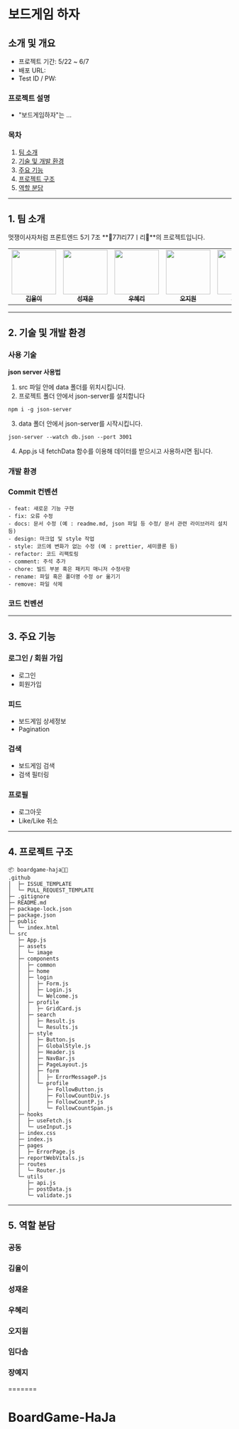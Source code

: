 # 보드게임 하자

## 소개 및 개요

* 프로젝트 기간: 5/22 ~ 6/7
* 배포 URL: 
* Test ID / PW:

### 프로젝트 설명
* "보드게임하자"는 ...

### 목차
1. [팀 소개](##1._팀_소개)
2. [기술 및 개발 환경](##2.기술_및_개발_환경)
3. [주요 기능](##3.주요_기능)
4. [프로젝트 구조](##4.프로젝트_구조)
5. [역할 분담](##5.역할_분담)
___
## 1. 팀 소개
멋쟁이사자처럼 프론트엔드 5기 7조 **🎰77l리77ㅣ리🎰**의 프로젝트입니다. 
<table>
  <tbody>
    <tr>
      <td align="center"><a href="https://github.com/yyuli"><img src="https://avatars.githubusercontent.com/u/119276010?v=4" width="100px;" alt=""/><br /><sub><b>김율이 </b></sub></a><br /></td>
      <td align="center"><a href="https://github.com/vacation0706"><img src="https://avatars.githubusercontent.com/u/117337499?v=4" width="100px;" alt=""/><br /><sub><b>성재윤</b></sub></a><br /></td>
      <td align="center"><a href="https://github.com/hyeri-woo"><img src="https://avatars.githubusercontent.com/u/107099724?v=4" width="100px;" alt=""/><br /><sub><b>우혜리 </b></sub></a><br /></td>
      <td align="center"><a href="https://github.com/jiwon-o"><img src="https://avatars.githubusercontent.com/u/64193469?v=4" width="100px;" alt=""/><br /><sub><b>오지원</b></sub></a><br /></td>
       <td align="center"><a href="https://github.com/bringvotrevin"><img src="https://avatars.githubusercontent.com/u/81025416?v=4" width="100px;" alt=""/><br /><sub><b>임다솜</b></sub></a><br /></td>
      <td align="center"><a href="https://github.com/ho-ji"><img src="https://avatars.githubusercontent.com/u/95618801?v=4" width="100px;" alt=""/><br /><sub><b>장예지</b></sub></a><br /></td>
     <tr/>
  </tbody>
</table>

____
## 2. 기술 및 개발 환경
### 사용 기술
**json server 사용법**
1. src 파일 안에 data 폴더를 위치시킵니다. 
2. 프로젝트 폴더 안에서 json-server를 설치합니다
```
npm i -g json-server
```
3. data 폴더 안에서 json-server를 시작시킵니다. 
```
json-server --watch db.json --port 3001
```
4. App.js 내 fetchData 함수를 이용해 데이터를 받으시고 사용하시면 됩니다. 

### 개발 환경

### Commit 컨벤션
```
- feat: 새로운 기능 구현
- fix: 오류 수정
- docs: 문서 수정 (예 : readme.md, json 파일 등 수정/ 문서 관련 라이브러리 설치 등)
- design: 마크업 및 style 작업
- style: 코드에 변화가 없는 수정 (예 : prettier, 세미콜론 등)
- refactor: 코드 리팩토링
- comment: 주석 추가
- chore: 빌드 부분 혹은 패키지 매니저 수정사항
- rename: 파일 혹은 폴더명 수정 or 옮기기
- remove: 파일 삭제
```

### 코드 컨벤션
___
## 3. 주요 기능
### 로그인 / 회원 가입
- 로그인
- 회원가입
### 피드
- 보드게임 상세정보
- Pagination
### 검색
- 보드게임 검색 
- 검색 필터링
### 프로필
- 로그아웃
- Like/Like 취소
___
## 4. 프로젝트 구조
```
📦 boardgame-haja🐶😺
.github
│  ├─ ISSUE_TEMPLATE
│  └─ PULL_REQUEST_TEMPLATE
├─ .gitignore
├─ README.md
├─ package-lock.json
├─ package.json
├─ public
│  └─ index.html
└─ src
   ├─ App.js
   ├─ assets
   │  └─ image
   ├─ components
   │  ├─ common
   │  ├─ home
   │  ├─ login
   │  │  ├─ Form.js
   │  │  ├─ Login.js
   │  │  └─ Welcome.js
   │  ├─ profile
   │  │  ├─ GridCard.js
   │  ├─ search
   │  │  ├─ Result.js
   │  │  └─ Results.js
   │  ├─ style
   │  │  ├─ Button.js
   │  │  ├─ GlobalStyle.js
   │  │  ├─ Header.js
   │  │  ├─ NavBar.js
   │  │  ├─ PageLayout.js
   │  │  ├─ form
   │  │  │  ├─ ErrorMessageP.js
   │  │  └─ profile
   │  │     ├─ FollowButton.js
   │  │     ├─ FollowCountDiv.js
   │  │     ├─ FollowCountP.js
   │  │     └─ FollowCountSpan.js
   ├─ hooks
   │  ├─ useFetch.js
   │  └─ useInput.js
   ├─ index.css
   ├─ index.js
   ├─ pages
   │  ├─ ErrorPage.js
   ├─ reportWebVitals.js
   ├─ routes
   │  └─ Router.js
   └─ utils
      ├─ api.js
      ├─ postData.js
      └─ validate.js
```
___
## 5. 역할 분담
### 공동
### 김율이
### 성재윤
### 우혜리
### 오지원
### 임다솜
### 장예지
=======
# BoardGame-HaJa
